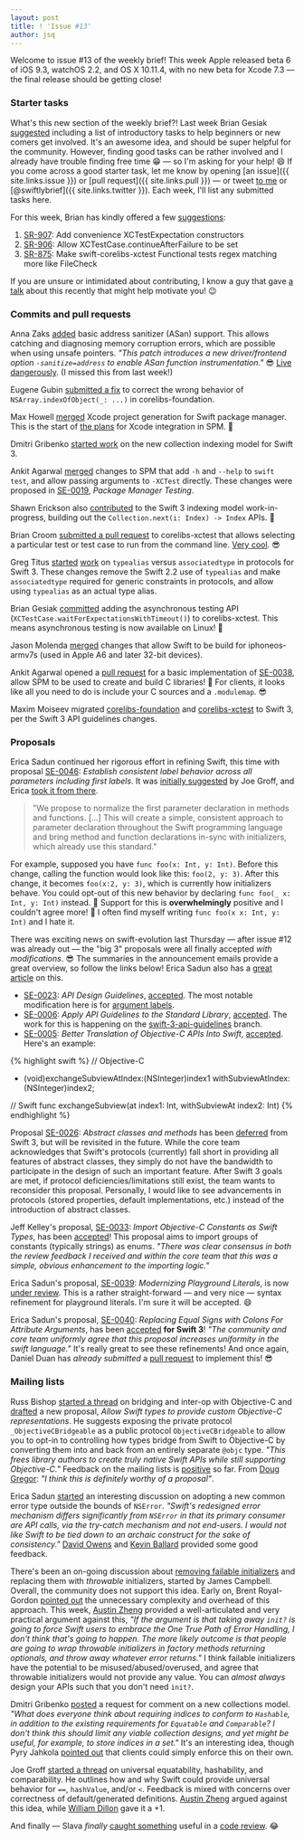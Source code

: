 ```yaml
---
layout: post
title: ! 'Issue #13'
author: jsq
---
```


Welcome to issue #13 of the weekly brief! This week Apple released beta 6 of iOS 9.3, watchOS 2.2, and OS X 10.11.4, with no new beta for Xcode 7.3 &mdash; the final release should be getting close!

<!--excerpt-->

### Starter tasks

What's this new section of the weekly brief?! Last week Brian Gesiak [suggested](https://twitter.com/modocache/status/704461870627844096) including a list of introductory tasks to help beginners or new comers get involved. It's an awesome idea, and should be super helpful for the community. However, finding good tasks can be rather involved and I already have trouble finding free time 😁 &mdash; so I'm asking for your help! 😄 If you come across a good starter task, let me know by opening [an issue]({{ site.links.issue }}) or [pull request]({{ site.links.pull }}) &mdash; or tweet [to me](https://twitter.com/jesse_squires) or [@swiftlybrief]({{ site.links.twitter }}). Each week, I'll list any submitted tasks here.

For this week, Brian has kindly offered a few [suggestions](https://twitter.com/modocache/status/707819290175651841):

1. [SR-907](https://bugs.swift.org/browse/SR-907): Add convenience XCTestExpectation constructors
2. [SR-906](https://bugs.swift.org/browse/SR-906): Allow XCTestCase.continueAfterFailure to be set
3. [SR-875](https://bugs.swift.org/browse/SR-875): Make swift-corelibs-xctest Functional tests regex matching more like FileCheck

If you are unsure or intimidated about contributing, I know a guy that gave [a talk](https://speakerdeck.com/jessesquires/contributing-to-open-source-swift) about this recently that might help motivate you! 😉

### Commits and pull requests

Anna Zaks [added](https://github.com/apple/swift/pull/1434) basic address sanitizer (ASan) support. This allows catching and diagnosing memory corruption errors, which are possible
when using unsafe pointers. *"This patch introduces a new driver/frontend option `-sanitize=address` to enable ASan function instrumentation."* 😎 [Live dangerously](https://twitter.com/jckarter/status/704513575801335808). (I missed this from last week!)

Eugene Gubin [submitted a fix](https://github.com/apple/swift-corelibs-foundation/pull/276) to correct the wrong behavior of `NSArray.indexOfObject(_: ...)` in corelibs-foundation.

Max Howell [merged](https://github.com/apple/swift-package-manager/pull/174) Xcode project generation for Swift package manager. This is the start of [the plans](https://lists.swift.org/pipermail/swift-evolution/Week-of-Mon-20160215/010679.html) for Xcode integration in SPM. 👏

Dmitri Gribenko [started work](https://github.com/apple/swift/pull/1545) on the new collection indexing model for Swift 3.

Ankit Agarwal [merged](https://github.com/apple/swift-package-manager/pull/168) changes to SPM that add `-h` and `--help` to `swift test`, and allow passing arguments to `-XCTest` directly. These changes were proposed in [SE-0019](https://github.com/apple/swift-evolution/blob/master/proposals/0019-package-manager-testing.md), *Package Manager Testing*.

Shawn Erickson also [contributed](https://github.com/apple/swift/pull/1559) to the Swift 3 indexing model work-in-progress, building out the `Collection.next(i: Index) -> Index` APIs. 🙇

Brian Croom [submitted a pull request](https://github.com/apple/swift-corelibs-xctest/pull/64) to corelibs-xctest that allows selecting a particular test or test case to run from the command line. [Very cool](https://github.com/apple/swift-corelibs-xctest/pull/64#issuecomment-192963006). 😎

Greg Titus [started](https://github.com/apple/swift/pull/1557) [work](https://github.com/apple/swift/pull/1610) on `typealias` versus `associatedtype` in protocols for Swift 3. These changes remove the Swift 2.2 use of `typealias` and make `associatedtype` required for generic constraints in protocols, and allow using `typealias` as an actual type alias.

Brian Gesiak [committed](https://github.com/apple/swift-corelibs-xctest/commit/df734dee53bc501da19948cbb8c266a093fa076e) adding the asynchronous testing API (`XCTestCase.waitForExpectationsWithTimeout()`) to corelibs-xctest. This means asynchronous testing is now available on Linux! 👏

Jason Molenda [merged](https://github.com/apple/swift/pull/1589) changes that allow Swift to be build for iphoneos-armv7s (used in Apple A6 and later 32-bit devices).

Ankit Agarwal opened a [pull request](https://github.com/apple/swift-package-manager/pull/183) for a basic implementation of [SE-0038](https://github.com/apple/swift-evolution/blob/master/proposals/0038-swiftpm-c-language-targets.md), allow SPM to be used to create and build C libraries! 🎉 For clients, it looks like all you need to do is include your C sources and a `.modulemap`. 😎

Maxim Moiseev migrated [corelibs-foundation](https://github.com/apple/swift-corelibs-foundation/pull/281) and [corelibs-xctest](https://github.com/apple/swift-corelibs-xctest/pull/60) to Swift 3, per the Swift 3 API guidelines changes.

### Proposals

Erica Sadun continued her rigorous effort in refining Swift, this time with proposal [SE-0046](https://github.com/apple/swift-evolution/blob/master/proposals/0046-first-label.md): *Establish consistent label behavior across all parameters including first labels*. It was [initially suggested](https://lists.swift.org/pipermail/swift-evolution/Week-of-Mon-20160307/012209.html) by Joe Groff, and Erica [took it from there](https://twitter.com/jckarter/status/707691862836924416).

>"We propose to normalize the first parameter declaration in methods and functions. [...] This will create a simple, consistent approach to parameter declaration throughout the Swift programming language and bring method and function declarations in-sync with initializers, which already use this standard."

For example, supposed you have `func foo(x: Int, y: Int)`. Before this change, calling the function would look like this: `foo(2, y: 3)`. After this change, it becomes `foo(x:2, y: 3)`, which is currently how initializers behave. You could opt-out of this new behavior by declaring `func foo(_ x: Int, y: Int)` instead. 👏 Support for this is **overwhelmingly** positive and I couldn't agree more! 🎉 I often find myself writing `func foo(x x: Int, y: Int)` and I hate it.

There was exciting news on swift-evolution last Thursday &mdash; after issue #12 was already out &mdash; the "big 3" proposals were all finally accepted *with modifications*. 😎 The summaries in the announcement emails provide a great overview, so follow the links below! Erica Sadun also has a [great article](http://ericasadun.com/2016/03/03/swift-evolution-acceptances-the-big-three/) on this.

- [SE-0023](https://github.com/apple/swift-evolution/blob/master/proposals/0023-api-guidelines.md): *API Design Guidelines*, [accepted](https://lists.swift.org/pipermail/swift-evolution-announce/2016-March/000053.html). The most notable modification here is for [argument labels](https://swift.org/documentation/api-design-guidelines/#argument-labels).
- [SE-0006](https://github.com/apple/swift-evolution/blob/master/proposals/0006-apply-api-guidelines-to-the-standard-library.md): *Apply API Guidelines to the Standard Library*, [accepted](https://lists.swift.org/pipermail/swift-evolution-announce/2016-March/000054.html). The work for this is happening on the [swift-3-api-guidelines](https://github.com/apple/swift/tree/swift-3-api-guidelines) branch.
- [SE-0005](https://github.com/apple/swift-evolution/blob/master/proposals/0005-objective-c-name-translation.md): *Better Translation of Objective-C APIs Into Swift*, [accepted](https://lists.swift.org/pipermail/swift-evolution-announce/2016-March/000055.html). Here's an example:

{% highlight swift %}
// Objective-C
- (void)exchangeSubviewAtIndex:(NSInteger)index1
            withSubviewAtIndex:(NSInteger)index2;

// Swift
func exchangeSubview(at index1: Int, withSubviewAt index2: Int)
{% endhighlight %}

Proposal [SE-0026](https://github.com/apple/swift-evolution/blob/master/proposals/0026-abstract-classes-and-methods.md): *Abstract classes and methods* has been [deferred](https://lists.swift.org/pipermail/swift-evolution-announce/2016-March/000056.html) from Swift 3, but will be revisited in the future. While the core team acknowledges that Swift's protocols (currently) fall short in providing all features of abstract classes, they simply do not have the bandwidth to participate in the design of such an important feature. After Swift 3 goals are met, if protocol deficiencies/limitations still exist, the team wants to reconsider this proposal. Personally, I would like to see advancements in protocols (stored properties, default implementations, etc.) instead of the introduction of abstract classes.

Jeff Kelley's proposal, [SE-0033](https://github.com/apple/swift-evolution/blob/master/proposals/0033-import-objc-constants.md): *Import Objective-C Constants as Swift Types*, has been [accepted](https://lists.swift.org/pipermail/swift-evolution/Week-of-Mon-20160307/011996.html)! This proposal aims to import groups of constants (typically strings) as enums. *"There was clear consensus in both the review feedback I received and within the core team that this was a simple, obvious enhancement to the importing logic."*

Erica Sadun's proposal, [SE-0039](https://github.com/apple/swift-evolution/blob/master/proposals/0039-playgroundliterals.md): *Modernizing Playground Literals*, is now [under review](https://lists.swift.org/pipermail/swift-evolution-announce/2016-March/000058.html). This is a rather straight-forward &mdash; and very nice &mdash; syntax refinement for playground literals. I'm sure it will be accepted. 😄

Erica Sadun's proposal, [SE-0040](https://github.com/apple/swift-evolution/blob/master/proposals/0040-attributecolons.md): *Replacing Equal Signs with Colons For Attribute Arguments*, has been [accepted](https://lists.swift.org/pipermail/swift-evolution-announce/2016-March/000059.html) **for Swift 3**! *"The community and core team uniformly agree that this proposal increases uniformity in the swift language."* It's really great to see these refinements! And once again, Daniel Duan has *already submitted* a [pull request](https://github.com/apple/swift/pull/1537) to implement this! 😎

### Mailing lists

Russ Bishop [started a thread](https://lists.swift.org/pipermail/swift-evolution/Week-of-Mon-20160222/011032.html) on bridging and inter-op with Objective-C and [drafted](https://github.com/apple/swift-evolution/pull/198) a new proposal, *Allow Swift types to provide custom Objective-C representations*. He suggests exposing the private protocol `_ObjectiveCBridgeable` as a public protocol `ObjectiveCBridgeable` to allow you to opt-in to controlling how types bridge from Swift to Objective-C by converting them into and back from an entirely separate `@objc` type. *"This frees library authors to create truly native Swift APIs while still supporting Objective-C."* Feedback on the mailing lists is [positive](https://lists.swift.org/pipermail/swift-evolution/Week-of-Mon-20160307/012168.html) so far. From [Doug Gregor](https://lists.swift.org/pipermail/swift-evolution/Week-of-Mon-20160307/011998.html): *"I think this is definitely worthy of a proposal"*.

Erica Sadun [started](https://lists.swift.org/pipermail/swift-evolution/Week-of-Mon-20160229/011939.html) an interesting discussion on adopting a new common error type outside the bounds of `NSError`. *"Swift's redesigned error mechanism differs significantly from `NSError` in that its primary consumer are API calls, via the try-catch mechanism and not end-users. I would not like Swift to be tied down to an archaic construct for the sake of consistency."* [David Owens](https://lists.swift.org/pipermail/swift-evolution/Week-of-Mon-20160229/011944.html) and [Kevin Ballard](https://lists.swift.org/pipermail/swift-evolution/Week-of-Mon-20160229/011966.html) provided some good feedback.

There's been an on-going discussion about [removing failable initializers](https://lists.swift.org/pipermail/swift-evolution/Week-of-Mon-20160229/011631.html) and replacing them with *throwable* initializers, started by James Campbell. Overall, the community does not support this idea. Early on, Brent Royal-Gordon [pointed out](https://lists.swift.org/pipermail/swift-evolution/Week-of-Mon-20160229/011783.html) the unnecessary complexity and overhead of this approach. This week, [Austin Zheng](https://lists.swift.org/pipermail/swift-evolution/Week-of-Mon-20160307/012107.html) provided a well-articulated and very practical argument against this, *"If the argument is that taking away `init?` is going to force Swift users to embrace the One True Path of Error Handling, I don't think that's going to happen. The more likely outcome is that people are going to wrap throwable initializers in factory methods returning optionals, and throw away whatever error returns."* I think failable initializers have the potential to be misused/abused/overused, and agree that throwable initializers would not provide any value. You can *almost always* design your APIs such that you don't need `init?`.

Dmitri Gribenko [posted](https://lists.swift.org/pipermail/swift-evolution/Week-of-Mon-20160307/012037.html) a request for comment on a new collections model. *"What does everyone think about requiring indices to conform to `Hashable`, in addition to the existing requirements for `Equatable` and `Comparable`? I don't think this should limit any viable collection designs, and yet might be useful, for example, to store indices in a set."* It's an interesting idea, though Pyry Jahkola [pointed out](https://lists.swift.org/pipermail/swift-evolution/Week-of-Mon-20160307/012054.html) that clients could simply enforce this on their own.

Joe Groff [started a thread](https://lists.swift.org/pipermail/swift-evolution/Week-of-Mon-20160307/012099.html) on universal equatability, hashability, and comparability. He outlines how and why Swift could provide universal behavior for `==`, `hashValue`, and/or `<`. Feedback is mixed with concerns over correctness of default/generated definitions. [Austin Zheng](https://lists.swift.org/pipermail/swift-evolution/Week-of-Mon-20160307/012116.html) argued against this idea, while [William Dillon](https://lists.swift.org/pipermail/swift-evolution/Week-of-Mon-20160307/012197.html) gave it a +1.

And finally &mdash; Slava *finally* [caught something](https://twitter.com/slava_pestov/status/707103183441494017) useful in a [code review](https://github.com/apple/swift/commit/aacdf62e8b059788b4994063c7fc2f76b2aa60de). 😂
